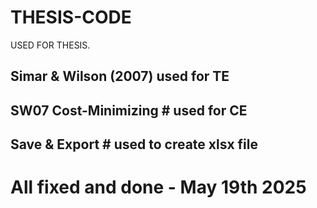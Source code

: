 # THESIS-CODE
USED FOR THESIS.

## Simar & Wilson (2007) used for TE
## SW07 Cost-Minimizing    # used for CE
## Save & Export           # used to create xlsx file

# All fixed and done - May 19th 2025

